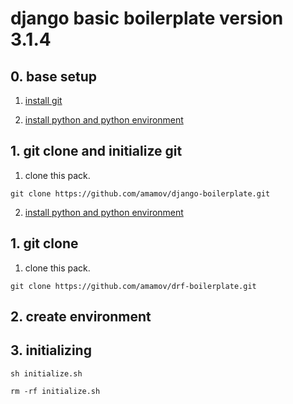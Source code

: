 # django basic boilerplate version 3.1.4

## 0. base setup

1. [install git](https://github.com/amamov/cs001/tree/main/5%20GIT)

2. [install python and python environment]()

## 1. git clone and initialize git

1. clone this pack.

```shell
git clone https://github.com/amamov/django-boilerplate.git
```
2. [install python and python environment]()

## 1. git clone

1. clone this pack.

```shell
git clone https://github.com/amamov/drf-boilerplate.git
```

## 2. create environment

## 3. initializing


```shell
sh initialize.sh
```

```shell
rm -rf initialize.sh
```


